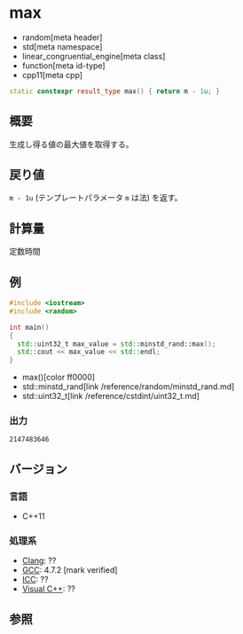 # max
* random[meta header]
* std[meta namespace]
* linear_congruential_engine[meta class]
* function[meta id-type]
* cpp11[meta cpp]

```cpp
static constexpr result_type max() { return m - 1u; }
```

## 概要
生成し得る値の最大値を取得する。


## 戻り値
`m - 1u` (テンプレートパラメータ `m` は法) を返す。


## 計算量
定数時間


## 例
```cpp example
#include <iostream>
#include <random>

int main()
{
  std::uint32_t max_value = std::minstd_rand::max();
  std::cout << max_value << std::endl;
}
```
* max()[color ff0000]
* std::minstd_rand[link /reference/random/minstd_rand.md]
* std::uint32_t[link /reference/cstdint/uint32_t.md]

### 出力
```
2147483646
```

## バージョン
### 言語
- C++11

### 処理系
- [Clang](/implementation.md#clang): ??
- [GCC](/implementation.md#gcc): 4.7.2 [mark verified]
- [ICC](/implementation.md#icc): ??
- [Visual C++](/implementation.md#visual_cpp): ??


## 参照


